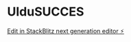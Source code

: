 # UIduSUCCES

[Edit in StackBlitz next generation editor ⚡️](https://stackblitz.com/~/github.com/Angielanjel1887/UIduSUCCES)